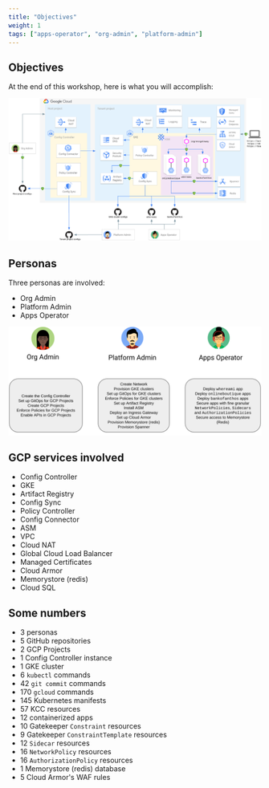 ```yaml
---
title: "Objectives"
weight: 1
tags: ["apps-operator", "org-admin", "platform-admin"]
---
```

## Objectives

At the end of this workshop, here is what you will accomplish:

![Workshop Architecture diagram](/images/architecture.png)

## Personas

Three personas are involved:
- Org Admin
- Platform Admin
- Apps Operator

![Personas](/images/personas.png)

## GCP services involved

- Config Controller
- GKE
- Artifact Registry
- Config Sync
- Policy Controller
- Config Connector
- ASM
- VPC
- Cloud NAT
- Global Cloud Load Balancer
- Managed Certificates
- Cloud Armor
- Memorystore (redis)
- Cloud SQL

## Some numbers

- 3 personas
- 5 GitHub repositories
- 2 GCP Projects
- 1 Config Controller instance
- 1 GKE cluster
- 6 `kubectl` commands
- 42 `git commit` commands
- 170 `gcloud` commands
- 145 Kubernetes manifests
- 57 KCC resources
- 12 containerized apps
- 10 Gatekeeper `Constraint` resources
- 9 Gatekeeper `ConstraintTemplate` resources
- 12 `Sidecar` resources
- 16 `NetworkPolicy` resources
- 16 `AuthorizationPolicy` resources
- 1 Memorystore (redis) database
- 5 Cloud Armor's WAF rules